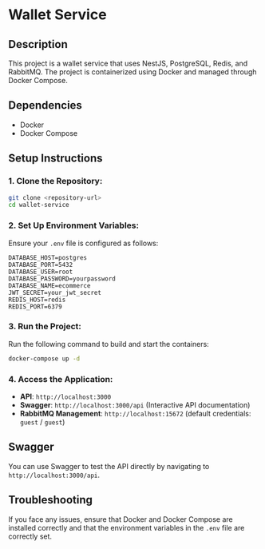 
# Wallet Service

## Description
This project is a wallet service that uses NestJS, PostgreSQL, Redis, and RabbitMQ. The project is containerized using Docker and managed through Docker Compose.

## Dependencies
- Docker
- Docker Compose

## Setup Instructions

### 1. Clone the Repository:
```bash
git clone <repository-url>
cd wallet-service
```

### 2. Set Up Environment Variables:
Ensure your `.env` file is configured as follows:
```env
DATABASE_HOST=postgres
DATABASE_PORT=5432
DATABASE_USER=root
DATABASE_PASSWORD=yourpassword
DATABASE_NAME=ecommerce
JWT_SECRET=your_jwt_secret
REDIS_HOST=redis
REDIS_PORT=6379
```

### 3. Run the Project:
Run the following command to build and start the containers:
```bash
docker-compose up -d
```

### 4. Access the Application:
- **API**: `http://localhost:3000`
- **Swagger**: `http://localhost:3000/api` (Interactive API documentation)
- **RabbitMQ Management**: `http://localhost:15672` (default credentials: `guest` / `guest`)

## Swagger
You can use Swagger to test the API directly by navigating to `http://localhost:3000/api`.

## Troubleshooting
If you face any issues, ensure that Docker and Docker Compose are installed correctly and that the environment variables in the `.env` file are correctly set.

